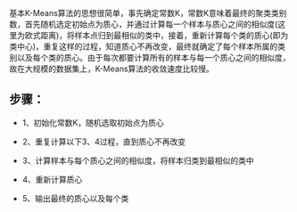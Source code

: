 基本K-Means算法的思想很简单，事先确定常数K，常数K意味着最终的聚类类别数，首先随机选定初始点为质心，并通过计算每一个样本与质心之间的相似度(这里为欧式距离)，将样本点归到最相似的类中，接着，重新计算每个类的质心(即为类中心)，重复这样的过程，知道质心不再改变，最终就确定了每个样本所属的类别以及每个类的质心。由于每次都要计算所有的样本与每一个质心之间的相似度，故在大规模的数据集上，K-Means算法的收敛速度比较慢。
## 步骤：
* 1、初始化常数K，随机选取初始点为质心

* 2、重复计算以下3、4过程，直到质心不再改变

* 3、计算样本与每个质心之间的相似度，将样本归类到最相似的类中

* 4、重新计算质心

* 5、输出最终的质心以及每个类